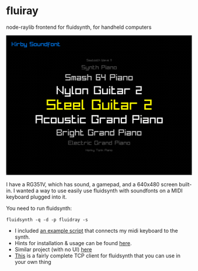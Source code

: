 # fluiray

node-raylib frontend for fluidsynth, for handheld computers

![menu](menu.gif)


I have a RG351V, which has sound, a gamepad, and a 640x480 screen built-in. I wanted a way to use easily use fluidsynth with soundfonts on a MIDI keyboard plugged into it.

You need to run fluidsynth:

```
fluidsynth -q -d -p fluidray -s
```

- I included [an example script](fluiray.sh) that connects my midi keyboard to the synth.
- Hints for installation & usage can be found [here](system/).
- Similar project (with no UI) [here](https://lucidbeaming.com/blog/running-fluidsynth-on-a-raspberry-pi-zero-w/)
- [This](https://github.com/konsumer/fluiray/blob/main/fluidsynth.js) is a fairly complete TCP client for fluidsynth that you can use in your own thing
